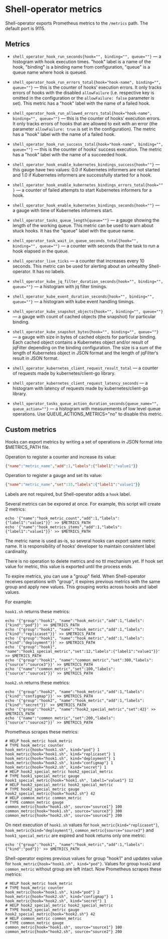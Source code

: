 # Shell-operator metrics

Shell-operator exports Prometheus metrics to the `/metrics` path. The default port is 9115.

## Metrics

* `shell_operator_hook_run_seconds{hook="", binding="", queue=""}` — a histogram with hook execution times. "hook" label is a name of the hook, "binding" is a binding name from configuration, "queue" is a queue name where hook is queued.
* `shell_operator_hook_run_errors_total{hook="hook-name", binding="", queue=""}` — this is the counter of hooks’ execution errors. It only tracks errors of hooks with the disabled `allowFailure` (i.e. respective key is omitted in the configuration or the `allowFailure: false` parameter is set). This metric has a "hook" label with the name of a failed hook.
* `shell_operator_hook_run_allowed_errors_total{hook="hook-name", binding="", queue=""}` — this is the counter of hooks’ execution errors. It only tracks errors of hooks that are allowed to exit with an error (the parameter `allowFailure: true` is set in the configuration). The metric has a "hook" label with the name of a failed hook.
* `shell_operator_hook_run_success_total{hook="hook-name", binding="", queue=""}` — this is the counter of hooks’ success execution. The metric has a "hook" label with the name of a succeeded hook.
* `shell_operator_hook_enable_kubernetes_bindings_success{hook=""}` — this gauge have two values: 0.0 if Kubernetes informers are not started and 1.0 if Kubernetes informers are successfully started for a hook.   
* `shell_operator_hook_enable_kubernetes_bindings_errors_total{hook=""}` — a counter of failed attempts to start Kubernetes informers for a hook. 
* `shell_operator_hook_enable_kubernetes_bindings_seconds{hook=""}` — a gauge with time of Kubernetes informers start.

* `shell_operator_tasks_queue_length{queue=""}` — a gauge showing the length of the working queue. This metric can be used to warn about stuck hooks. It has the "queue" label with the queue name.

* `shell_operator_task_wait_in_queue_seconds_total{hook="", binding="", queue=""}` — a counter with seconds that the task to run a hook elapsed in the queue.

* `shell_operator_live_ticks` — a counter that increases every 10 seconds. This metric can be used for alerting about an unhealthy Shell-operator. It has no labels.

* `shell_operator_kube_jq_filter_duration_seconds{hook="", binding="", queue=""}` — a histogram with jq filter timings.

* `shell_operator_kube_event_duration_seconds{hook="", binding="", queue=""}` — a histogram with kube event handling timings.

* `shell_operator_kube_snapshot_objects{hook="", binding="", queue=""}` — a gauge with count of cached objects (the snapshot) for particular binding.

* `shell_operator_kube_snapshot_bytes{hook="", binding="", queue=""}` — a gauge with size in bytes of cached objects for particular binding. Each cached object contains a Kubernetes object and/or result of jqFilter depending on the binding configuration. The size is a sum of the length of Kubernetes object in JSON format and the length of jqFilter‘s result in JSON format.

* `shell_operator_kubernetes_client_request_result_total` — a counter of requests made by kubernetes/client-go library. 

* `shell_operator_kubernetes_client_request_latency_seconds` — a histogram with latency of requests made by kubernetes/client-go library. 

* `shell_operator_tasks_queue_action_duration_seconds{queue_name="", queue_action=""}` — a histogram with measurements of low level queue operations. Use QUEUE_ACTIONS_METRICS="no" to disable this metric.

## Custom metrics

Hooks can export metrics by writing a set of operations in JSON format into $METRICS_PATH file.

Operation to register a counter and increase its value:

```json
{"name":"metric_name","add":1,"labels":{"label1":"value1"}}
```

Operation to register a gauge and set its value:

```json
{"name":"metric_name","set":33,"labels":{"label1":"value1"}}
```

Labels are not required, but Shell-operator adds a `hook` label.

Several metrics can be expored at once. For example, this script will create 2 metrics:

```
echo '{"name":"hook_metric_count","add":1,"labels":{"label1":"value1"}}' >> $METRICS_PATH
echo '{"name":"hook_metrics_items","add":1,"labels":{"label1":"value1"}}' >> $METRICS_PATH
```

The metric name is used as-is, so several hooks can export same metric name. It is responsibility of hooks‘ developer to maintain consistent label cardinality.

There is no operation to delete metrics and no ttl mechanism yet. If hook set value for metric, this value is exported until the process ends.

To expire metrics, you can use a "group" field. When Shell-operator receives operations with "group", it expires previous metrics with the same group and apply new values. This grouping works across hooks and label values.

For example:

`hook1.sh` returns these metrics:

```
echo '{"group":"hook1", "name":"hook_metric","add":1,"labels":{"kind":"pod"}}' >> $METRICS_PATH
echo '{"group":"hook1", "name":"hook_metric","add":1,"labels":{"kind":"replicaset"}}' >> $METRICS_PATH
echo '{"group":"hook1", "name":"hook_metric","add":1,"labels":{"kind":"deployment"}}' >> $METRICS_PATH
echo '{"group":"hook1", "name":"hook1_special_metric","set":12,"labels":{"label1":"value1"}}' >> $METRICS_PATH
echo '{"group":"hook1", "name":"common_metric","set":300,"labels":{"source":"source3"}}' >> $METRICS_PATH
echo '{"name":"common_metric","set":100,"labels":{"source":"source1"}}' >> $METRICS_PATH
```

`hook2.sh` returns these metrics:

```
echo '{"group":"hook2", "name":"hook_metric","add":1,"labels":{"kind":"configmap"}}' >> $METRICS_PATH
echo '{"group":"hook2", "name":"hook_metric","add":1,"labels":{"kind":"secret"}}' >> $METRICS_PATH
echo '{"group":"hook2", "name":"hook2_special_metric","set":42}' >> $METRICS_PATH
echo '{"name":"common_metric","set":200,"labels":{"source":"source2"}}' >> $METRICS_PATH
```

Prometheus scrapes these metrics:

```
# HELP hook_metric hook_metric
# TYPE hook_metric counter
hook_metric{hook="hook1.sh", kind="pod"} 1
hook_metric{hook="hook1.sh", kind="replicaset"} 1
hook_metric{hook="hook1.sh", kind="deployment"} 1
hook_metric{hook="hook2.sh", kind="configmap"} 1
hook_metric{hook="hook2.sh", kind="secret"} 1
# HELP hook2_special_metric hook2_special_metric
# TYPE hook1_special_metric gauge
hook1_special_metric{hook="hook1.sh", label1="value1"} 12
# HELP hook2_special_metric hook2_special_metric
# TYPE hook2_special_metric gauge
hook2_special_metric{hook="hook2.sh"} 42
# HELP common_metric common_metric
# TYPE common_metric gauge
common_metric{hook="hook1.sh", source="source1"} 100
common_metric{hook="hook1.sh", source="source3"} 300
common_metric{hook="hook2.sh", source="source2"} 200
```

On next execution of `hook1.sh` values for `hook_metric{kind="replicaset"}`, `hook_metric{kind="deployment"}`, `common_metric{source="source3"}` and `hook1_special_metric` are expired and hook returns only one metric:

```
echo '{"group":"hook1", "name":"hook_metric","add":1,"labels":{"kind":"pod"}}' >> $METRICS_PATH
```

Shell-operator expires previous values for group "hook1" and updates value for `hook_metric{hook="hook1.sh", kind="pod"}`. Values for group `hook2` and `common_metric` without group are left intact. Now Prometheus scrapes these metrics:

```
# HELP hook_metric hook_metric
# TYPE hook_metric counter
hook_metric{hook="hook1.sh", kind="pod"} 2
hook_metric{hook="hook2.sh", kind="configmap"} 1
hook_metric{hook="hook2.sh", kind="secret"} 1
# HELP hook2_special_metric hook2_special_metric
# TYPE hook2_special_metric gauge
hook2_special_metric{hook="hook2.sh"} 42
# HELP common_metric common_metric
# TYPE common_metric gauge
common_metric{hook="hook1.sh", source="source1"} 100
common_metric{hook="hook2.sh", source="source2"} 200
```
